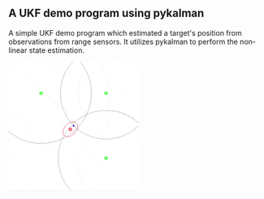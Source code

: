  ## A UKF demo program using pykalman

A simple UKF demo program which estimated a target's position from observations from range sensors. It utilizes pykalman to perform the non-linear state estimation.

![ukf.gif](ukf.gif "ukf.gif")
